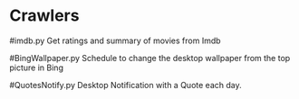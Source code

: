 # Crawlers

#imdb.py
Get ratings and summary of movies from Imdb

#BingWallpaper.py
Schedule to change the desktop wallpaper from the top picture in Bing

#QuotesNotify.py
Desktop Notification with a Quote each day.
